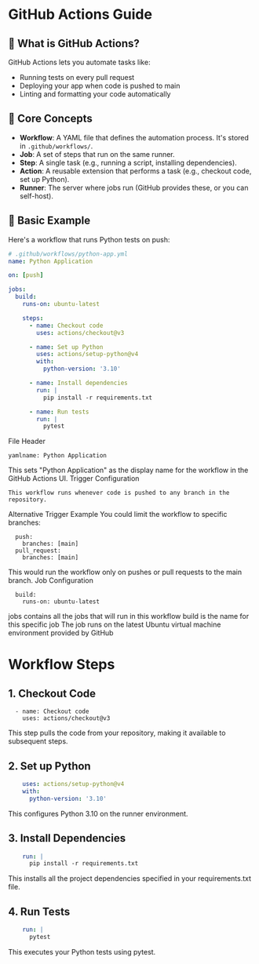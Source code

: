 # GitHub Actions Guide

## 🔧 What is GitHub Actions?
GitHub Actions lets you automate tasks like:
- Running tests on every pull request
- Deploying your app when code is pushed to main
- Linting and formatting your code automatically

## 🧠 Core Concepts
- **Workflow**: A YAML file that defines the automation process. It's stored in `.github/workflows/`.
- **Job**: A set of steps that run on the same runner.
- **Step**: A single task (e.g., running a script, installing dependencies).
- **Action**: A reusable extension that performs a task (e.g., checkout code, set up Python).
- **Runner**: The server where jobs run (GitHub provides these, or you can self-host).

## 🚀 Basic Example
Here's a workflow that runs Python tests on push:

```yaml
# .github/workflows/python-app.yml
name: Python Application

on: [push]

jobs:
  build:
    runs-on: ubuntu-latest

    steps:
      - name: Checkout code
        uses: actions/checkout@v3

      - name: Set up Python
        uses: actions/setup-python@v4
        with:
          python-version: '3.10'

      - name: Install dependencies
        run: |
          pip install -r requirements.txt

      - name: Run tests
        run: |
          pytest
```

File Header
```
yamlname: Python Application
```
This sets "Python Application" as the display name for the workflow in the GitHub Actions UI.
Trigger Configuration
```yamlon: [push]
This workflow runs whenever code is pushed to any branch in the repository.
```
Alternative Trigger Example
You could limit the workflow to specific branches:
```yamlon:
  push:
    branches: [main]
  pull_request:
    branches: [main]
```
This would run the workflow only on pushes or pull requests to the main branch.
Job Configuration
```yamljobs:
  build:
    runs-on: ubuntu-latest
```
jobs contains all the jobs that will run in this workflow
build is the name for this specific job
The job runs on the latest Ubuntu virtual machine environment provided by GitHub

# Workflow Steps
## 1. Checkout Code
```yamlsteps:
  - name: Checkout code
    uses: actions/checkout@v3
```
This step pulls the code from your repository, making it available to subsequent steps.
## 2. Set up Python
```yaml  - name: Set up Python
    uses: actions/setup-python@v4
    with:
      python-version: '3.10'
```
This configures Python 3.10 on the runner environment.
## 3. Install Dependencies
```yaml  - name: Install dependencies
    run: |
      pip install -r requirements.txt
```
This installs all the project dependencies specified in your requirements.txt file.
## 4. Run Tests
```yaml  - name: Run tests
    run: |
      pytest
```
This executes your Python tests using pytest.
